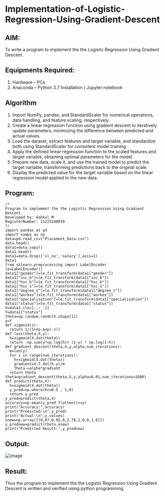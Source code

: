 # Implementation-of-Logistic-Regression-Using-Gradient-Descent

## AIM:
To write a program to implement the the Logistic Regression Using Gradient Descent.

## Equipments Required:
1. Hardware – PCs
2. Anaconda – Python 3.7 Installation / Jupyter notebook

## Algorithm
1. Import NumPy, pandas, and StandardScaler for numerical operations, data handling, and feature scaling, respectively.
2. Create a linear regression function using gradient descent to iteratively update parameters, minimizing the difference between predicted and actual values.
3. Load the dataset, extract features and target variable, and standardize both using StandardScaler for consistent model training.
4. Apply the defined linear regression function to the scaled features and target variable, obtaining optimal parameters for the model.
5. Prepare new data, scale it, and use the trained model to predict the target variable, transforming predictions back to the original scale.
6. Display the predicted value for the target variable based on the linear regression model applied to the new data.

## Program:
```
/*
Program to implement the the Logistic Regression Using Gradient Descent.
Developed by: Gokkul M
RegisterNumber: 21223240039
*/
import pandas as pd
import numpy as np
data=pd.read_csv("Placement_Data.csv")
data.head()
data1=data.copy()
data1.head()
data1=data.drop(['sl_no','salary'],axis=1)
data1
from sklearn.preprocessing import LabelEncoder
le=LabelEncoder()
data1["gender"]=le.fit_transform(data1["gender"])
data1["ssc_b"]=le.fit_transform(data1["ssc_b"])
data1["hsc_b"]=le.fit_transform(data1["hsc_b"])
data1["hsc_s"]=le.fit_transform(data1["hsc_s"])
data1["degree_t"]=le.fit_transform(data1["degree_t"])
data1["workex"]=le.fit_transform(data1["workex"])
data1["specialisation"]=le.fit_transform(data1["specialisation"])
data1["status"]=le.fit_transform(data1["status"])
X=data1.iloc[:,: -1]
Y=data1["status"]
theta=np.random.randn(X.shape[1])
y=Y
def sigmoid(z):
  return 1/(1+np.exp(-z))
def loss(theta,X,y):
  h=sigmoid(X.dot(theta))
  return -np.sum(y*np.log(h)+ (1-y) * np.log(1-h))
def gradient_descent(theta,X,y,alpha,num_iterations):
  m=len(y)
  for i in range(num_iterations):
    h=sigmoid(X.dot(theta))
    gradient=X.T.dot(h-y)/m
    theta-=alpha*gradient
  return theta
theta=gradient_descent(theta,X,y,alpha=0.01,num_iterations=1000)
def predict(theta,X):
  h=sigmoid(X.dot(theta))
  y_pred=np.where(h>=0.5 , 1,0)
  return y_pred
y_pred=predict(theta,X)
accuracy=np.mean(y_pred.flatten()==y)
print("Accuracy:",accuracy)
print("Predicted:\n",y_pred)
print("Actual:\n",y.values)
xnew=np.array([[0,87,0,95,0,2,78,2,0,0,1,0]])
y_prednew=predict(theta,xnew)
print("Predicted Result:",y_prednew)
```

## Output:
![image](https://github.com/Gokkul-M/-Implementation-of-Logistic-Regression-Using-Gradient-Descent/assets/144870543/6fe18181-1cdb-4e54-a1a5-e9baf8996571)

## Result:
Thus the program to implement the the Logistic Regression Using Gradient Descent is written and verified using python programming.

